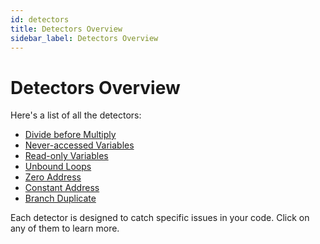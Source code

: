 ```yaml
---
id: detectors
title: Detectors Overview
sidebar_label: Detectors Overview
---
```


# Detectors Overview

Here's a list of all the detectors:

- [Divide before Multiply](./DivideBeforeMultiply)
- [Never-accessed Variables](./NeverAccessedVariables)
- [Read-only Variables](./ReadOnlyVariables)
- [Unbound Loops](./UnboundLoops)
- [Zero Address](./ZeroAddress)
- [Constant Address](./ConstantAddress)
- [Branch Duplicate](./BranchDuplicate)

Each detector is designed to catch specific issues in your code. Click on any of them to learn more.

